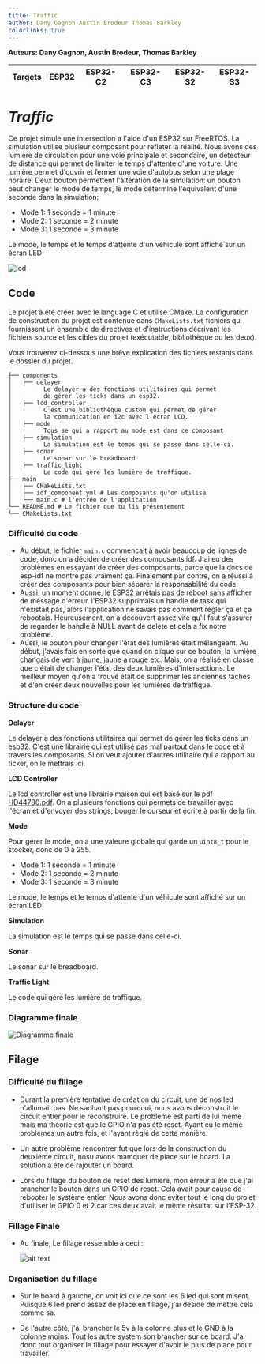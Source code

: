```yaml
---
title: Traffic
author: Dany Gagnon Austin Brodeur Thomas Barkley
colorlinks: true
---
```


**Auteurs: Dany Gagnon, Austin Brodeur, Thomas Barkley**

| Targets | ESP32 | ESP32-C2 | ESP32-C3 | ESP32-S2 | ESP32-S3 |
|---------|-------|----------|----------|----------|----------|

# _Traffic_

Ce projet simule une intersection a l'aide d'un ESP32 sur FreeRTOS.
La simulation utilise plusieur composant pour refleter la réalité.
Nous avons des lumiere de circulation pour une voie principale et secondaire, un detecteur de distance qui permet de
limiter le temps d'attente d'une voiture.
Une lumière permet d'ouvrir et fermer une voie d'autobus selon une plage horaire.
Deux bouton permettent l'altération de la simulation: un bouton peut changer le mode de temps, le mode détermine
l'équivalent d'une seconde dans la simulation:

- Mode 1: 1 seconde = 1 minute
- Mode 2: 1 seconde = 2 minute
- Mode 3: 1 seconde = 3 minute

Le mode, le temps et le temps d'attente d'un véhicule sont affiché sur un écran LED

![lcd](docs/lcd.png)

## Code

Le projet à été créer avec le language C et utilise CMake. La configuration de construction du projet est contenue
dans `CMakeLists.txt`
fichiers qui fournissent un ensemble de directives et d'instructions décrivant les fichiers source et les cibles du
projet
(exécutable, bibliothèque ou les deux).

Vous trouverez ci-dessous une brève explication des fichiers restants dans le dossier du projet.

```
├── components
│   ├── delayer
│         Le delayer a des fonctions utilitaires qui permet
│         de gérer les ticks dans un esp32.
│   ├── lcd_controller
│         C'est une bibliothèque custom qui permet de gérer
│         la communication en i2c avec l'écran LCD.
│   ├── mode
│         Tous se qui a rapport au mode est dans ce composant
│   ├── simulation
│         La simulation est le temps qui se passe dans celle-ci.
│   ├── sonar
│         Le sonar sur le breadboard
│   ├── traffic_light
│         Le code qui gère les lumière de traffique.
├── main
│   ├── CMakeLists.txt
│   ├── idf_component.yml # Les composants qu'on utilise        
│   └── main.c # l'entrée de l'application
└── README.md # Le fichier que tu lis présentement
└── CMakeLists.txt 
```

### Difficulté du code

- Au début, le fichier `main.c` commencait à avoir beaucoup de lignes de code, donc on a décider de
créer des composants idf. J'ai eu des problèmes en essayant de créer des composants, parce que la docs
de esp-idf ne montre pas vraiment ça. Finalement par contre, on a réussi à créer des composants pour
bien séparer la responsabilité du code.
- Aussi, un moment donné, le ESP32 arrêtais pas de reboot sans afficher de message d'erreur. l'ESP32
supprimais un handle de task qui n'existait pas, alors l'application ne savais pas comment régler ça
et ça rebootais. Heureusement, on a découvert assez vite qu'il faut s'assurer de regarder le handle à NULL
avant de delete et cela a fix notre problème.
- Aussi, le bouton pour changer l'état des lumières était mélangeant. Au début, j'avais fais en sorte que quand on 
clique sur ce bouton, la lumière changais de vert à jaune, jaune à rouge etc. Mais, on a réalisé en classe que c'était
de changer l'état des deux lumières d'intersections. Le meilleur moyen qu'on a trouvé était de supprimer les anciennes taches
et d'en créer deux nouvelles pour les lumières de traffique.

### Structure du code

**Delayer**

Le delayer a des fonctions utilitaires qui permet de gérer les ticks dans un esp32. C'est une librairie qui est utilisé pas mal partout
dans le code et à travers les composants. Si on veut ajouter d'autres utilitaire qui a rapport au ticker, on le mettrais ici.

**LCD Controller**

Le lcd controller est une librairie maison qui est basé sur le pdf [HD44780.pdf](https://www.sparkfun.com/datasheets/LCD/HD44780.pdf).
On a plusieurs fonctions qui permets de travailler avec l'écran et d'envoyer des strings, bouger le curseur et écrire à partir de
la fin.

**Mode**

Pour gérer le mode, on a une valeure globale qui garde un `uint8_t` pour le stocker, donc de 0 à 255.

- Mode 1: 1 seconde = 1 minute
- Mode 2: 1 seconde = 2 minute
- Mode 3: 1 seconde = 3 minute

Le mode, le temps et le temps d'attente d'un véhicule sont affiché sur un écran LED

**Simulation**

La simulation est le temps qui se passe dans celle-ci.

**Sonar**

Le sonar sur le breadboard.

**Traffic Light**

Le code qui gère les lumière de traffique.

### Diagramme finale

![Diagramme finale](docs/diagram.png)

## Filage

### Difficulté du fillage

- Durant la première tentative de création du circuit, une de nos led n'allumait pas. Ne sachant pas pourquoi, nous
  avons déconstruit le circuit
  entier pour le reconstruire. Le problème est parti de lui même mais ma théorie est que le GPIO n'a pas été reset.
  Ayant eu le même problemes un autre fois, et l'ayant règlé de cette manière.


- Un autre problème rencontrer fut que lors de la construction du deuxième circuit, nosu avons mamquer de place sur le
  board.
  La solution a été de rajouter un board.


- Lors du fillage du bouton de reset des lumière, mon erreur a été que j'ai brancher le bouton dans un GPIO de reset.
  Cela
  avait pour cause de rebooter le système entier. Nous avons donc éviter tout le long du projet d'utiliser le GPIO 0 et
  2 car ces deux avait le même
  résultat sur l'ESP-32.

### Fillage Finale

- Au finale, Le fillage ressemble à ceci :

  ![alt text](./docs/fillage.png)

### Organisation du fillage

- Sur le board à gauche, on voit ici que ce sont les 6 led qui sont misent. Puisque 6 led prend assez de place en
  fillage,
  j'ai déside de mettre cela comme sa.


- De l'autre côté, j'ai brancher le 5v à la colonne plus et le GND à la colonne moins.
  Tout les autre system son brancher sur ce board. J'ai donc tout organiser le fillage pour essayer d'avoir le plus de
  place pour travailler.

